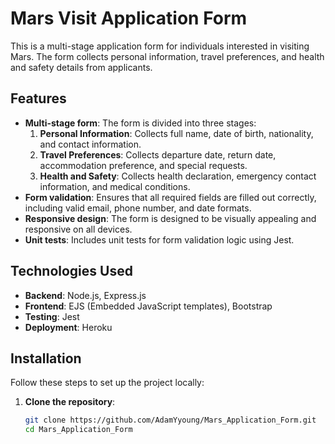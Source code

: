 # Mars Visit Application Form

This is a multi-stage application form for individuals interested in visiting Mars. The form collects personal information, travel preferences, and health and safety details from applicants.

## Features

- **Multi-stage form**: The form is divided into three stages:
  1. **Personal Information**: Collects full name, date of birth, nationality, and contact information.
  2. **Travel Preferences**: Collects departure date, return date, accommodation preference, and special requests.
  3. **Health and Safety**: Collects health declaration, emergency contact information, and medical conditions.
- **Form validation**: Ensures that all required fields are filled out correctly, including valid email, phone number, and date formats.
- **Responsive design**: The form is designed to be visually appealing and responsive on all devices.
- **Unit tests**: Includes unit tests for form validation logic using Jest.

## Technologies Used

- **Backend**: Node.js, Express.js
- **Frontend**: EJS (Embedded JavaScript templates), Bootstrap
- **Testing**: Jest
- **Deployment**: Heroku

## Installation

Follow these steps to set up the project locally:

1. **Clone the repository**:
   ```bash
   git clone https://github.com/AdamYyoung/Mars_Application_Form.git
   cd Mars_Application_Form
